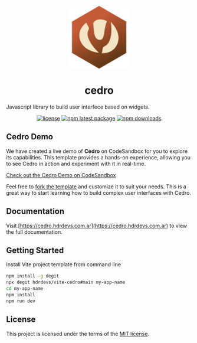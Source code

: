 <p align="center">
  <img src="https://raw.githubusercontent.com/hdrdevs/cedro/main/public/cedro-logo.svg" alt="Cedro" width="170">
</p>

<h1 align="center">cedro</h1>

Javascript library to build user interfece based on widgets.

<div align="center">

[![license](https://img.shields.io/badge/license-MIT-blue.svg)](https://github.com/hdrdevs/cedro/blob/HEAD/LICENSE)
[![npm latest package](https://img.shields.io/npm/v/cedro)](https://www.npmjs.com/package/cedro)
[![npm downloads](https://img.shields.io/npm/dm/cedro)](https://www.npmjs.com/package/cedro)

</div>

## Cedro Demo

We have created a live demo of **Cedro** on CodeSandbox for you to explore its capabilities. This template provides a hands-on experience, allowing you to see Cedro in action and experiment with it in real-time.

[Check out the Cedro Demo on CodeSandbox](https://pyskv2-5173.csb.app)

Feel free to [fork the template](https://codesandbox.io/p/github/hdrdevs/vite-cedro/main?workspaceId=3d60b70f-10da-4eb2-8885-f29769de02c4) and customize it to suit your needs. This is a great way to start learning how to build complex user interfaces with Cedro.

## Documentation

Visit [https://cedro.hdrdevs.com.ar](https://cedro.hdrdevs.com.ar) to view the full documentation.

## Getting Started

Install Vite project template from command line

```sh
npm install -g degit
npx degit hdrdevs/vite-cedro#main my-app-name
cd my-app-name
npm install
npm run dev
```

## License

This project is licensed under the terms of the
[MIT license](/LICENSE).
